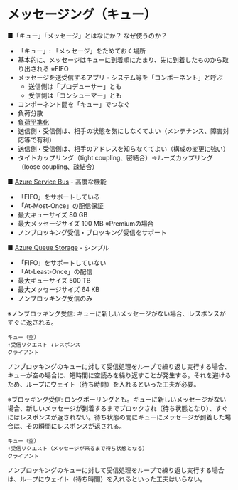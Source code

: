 # メッセージング（キュー）

■「キュー」「メッセージ」とはなにか？ なぜ使うのか？
  - 「キュー」: 「メッセージ」をためておく場所
  - 基本的に、メッセージはキューに到着順にたまり、先に到着したものから取り出される ※FIFO
  - メッセージを送受信するアプリ・システム等を「コンポーネント」と呼ぶ
    - 送信側は「プロデューサー」とも
    - 受信側は「コンシューマー」とも
  - コンポーネント間を「キュー」でつなぐ
  - 負荷分散
  - [負荷平準化](https://docs.microsoft.com/ja-jp/azure/architecture/patterns/queue-based-load-leveling)
  - 送信側・受信側は、相手の状態を気にしなくてよい（メンテナンス、障害対応等で有利）
  - 送信側・受信側は、相手のアドレスを知らなくてよい（構成の変更に強い）
  - タイトカップリング（tight coupling、密結合）→ルーズカップリング（loose coupling、疎結合）

■ [Azure Service Bus](https://docs.microsoft.com/ja-jp/azure/service-bus-messaging/service-bus-messaging-overview) - 高度な機能
  - 「FIFO」をサポートしている
  - 「At-Most-Once」の配信保証
  - 最大キューサイズ 80 GB
  - 最大メッセージサイズ 100 MB ※Premiumの場合
  - ノンブロッキング受信・ブロッキング受信をサポート

■ [Azure Queue Storage](https://docs.microsoft.com/ja-jp/azure/storage/queues/storage-queues-introduction) - シンプル
  - 「FIFO」をサポートしていない
  - 「At-Least-Once」の配信
  - 最大キューサイズ 500 TB
  - 最大メッセージサイズ 64 KB
  - ノンブロッキング受信のみ

※ノンブロッキング受信: キューに新しいメッセージがない場合、レスポンスがすぐに返される。

```
キュー（空）
↑受信リクエスト ↓レスポンス
クライアント
```

ノンブロッキングのキューに対して受信処理をループで繰り返し実行する場合、キューが空の場合に、短時間に空読みを繰り返すことが発生する。それを避けるため、ループにウェイト（待ち時間）を入れるといった工夫が必要。

※ブロッキング受信: ロングポーリングとも。キューに新しいメッセージがない場合、新しいメッセージが到着するまでブロックされ（待ち状態となり）、すぐにはレスポンスが返されない。待ち状態の間にキューにメッセージが到着した場合は、その瞬間にレスポンスが返される。

```
キュー（空）
↑受信リクエスト（メッセージが来るまで待ち状態となる）
クライアント
```

ノンブロッキングのキューに対して受信処理をループで繰り返し実行する場合は、ループにウェイト（待ち時間）を入れるといった工夫はいらない。
